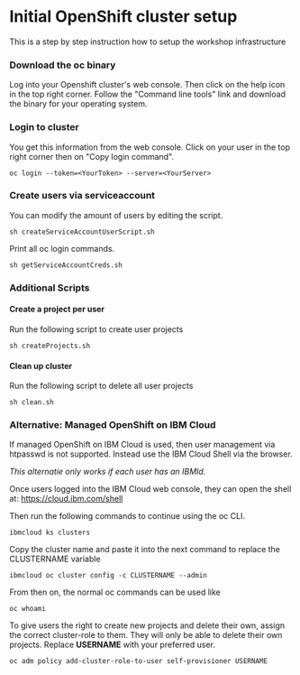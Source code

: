 # Initial OpenShift cluster setup

This is a step by step instruction how to setup the workshop infrastructure

### Download the oc binary

Log into your Openshift cluster's web console. Then click on the help icon in the top right corner. Follow the "Command line tools" link and download the binary for your operating system.

### Login to cluster

You get this information from the web console. Click on your user in the top right corner then on "Copy login command".

```
oc login --token=<YourToken> --server=<YourServer>
```

### Create users via serviceaccount

You can modify the amount of users by editing the script.

```
sh createServiceAccountUserScript.sh
```

Print all oc login commands.

```
sh getServiceAccountCreds.sh
```

### Additional Scripts

#### Create a project per user

Run the following script to create user projects

```
sh createProjects.sh
```

#### Clean up cluster

Run the following script to delete all user projects

```
sh clean.sh
```

### Alternative: Managed OpenShift on IBM Cloud

If managed OpenShift on IBM Cloud is used, then user management via htpasswd is not supported. Instead use the IBM Cloud Shell via the browser.

_This alternatie only works if each user has an IBMId._

Once users logged into the IBM Cloud web console, they can open the shell at: https://cloud.ibm.com/shell

Then run the following commands to continue using the oc CLI.

```
ibmcloud ks clusters
```

Copy the cluster name and paste it into the next command to replace the CLUSTERNAME variable

```
ibmcloud oc cluster config -c CLUSTERNAME --admin
```

From then on, the normal oc commands can be used like

```
oc whoami
```

To give users the right to create new projects and delete their own, assign the correct cluster-role to them. They will only be able to delete their own projects. Replace **USERNAME** with your preferred user.

```
oc adm policy add-cluster-role-to-user self-provisioner USERNAME
```

